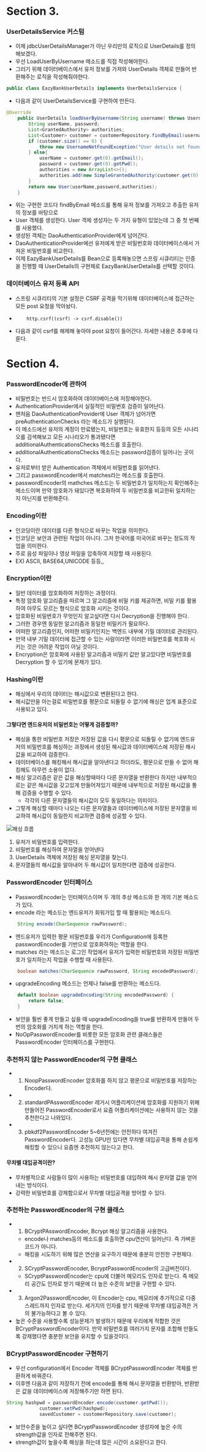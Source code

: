 # Section 3.
### UserDetailsService 커스텀
- 이제 jdbcUserDetailsManager가 아닌 우리만의 로직으로 UserDetails를 정의해보겠다.
- 우선 LoadUserByUsername 메소드를 직접 작성해야한다.
- 그러기 위해 데이터베이스에서 유저 정보를 가져와 UserDetails 객체로 만들어 반환해주는 로직을 작성해줘야한다.
```java
public class EazyBankUserDetails implements UserDetailsService {
```
- 다음과 같이 UserDetailsService를 구현하여 만든다.

```java
@Override
    public UserDetails loadUserByUsername(String username) throws UsernameNotFoundException {
        String userName, password;
        List<GrantedAuthority> authorities;
        List<Customer> customer = customerRepository.findByEmail(username);
        if (customer.size() == 0) {
            throw new UsernameNotFoundException("User details not found for the user : " + username);
        } else{
            userName = customer.get(0).getEmail();
            password = customer.get(0).getPwd();
            authorities = new ArrayList<>();
            authorities.add(new SimpleGrantedAuthority(customer.get(0).getRole()));
        }
        return new User(userName,password,authorities);
    }
```
- 위는 구현한 코드다 findByEmail 메소드를 통해 유저 정보를 가져오고 추출한 유저의 정보를 바탕으로
- User 객체를 생성한다. User 객체 생성자는 두 가지 유형이 있었는데 그 중 첫 번째를 사용했다.
- 생성된 객체는 DaoAuthenticationProvider에게 넘어간다.
- DaoAuthenticationProvider에선 유저에게 받은 비밀번호와 데이터베이스에서 가져온 비밀번호를 비교한다.
- 이제 EazyBankUserDetails를 Bean으로 등록해놓으면 스프링 시큐리티는 인증을 진행할 때 UserDetails의 구현체로 EazyBankUserDetails를 선택할 것이다.

### 데이터베이스 유저 등록 API
- 스프링 시큐리티의 기본 설정은 CSRF 공격을 막기위해 데이터베이스에 접근하는 모든 post 요청을 막아놨다.
-         http.csrf((csrf) -> csrf.disable())
- 다음과 같이 csrf를 해제해 놓아야 post 요청이 들어간다. 자세한 내용은 추후에 다룬다.

# Section 4.

### PasswordEncoder에 관하여
- 비밀번호는 반드시 암호화하여 데이터베이스에 저장해야한다.
- AuthenticationProvider에서 실질적인 비밀번호 검증이 일어난다.
- 맨처음 DaoAuthenticationProvider에 User 객체가 넘어가면 preAuthenticationChecks 라는 메소드가 실행된다.
- 이 메소드에선 유저의 계정이 만료됐는지, 비밀번호는 유효한지 등등의 모든 시나리오를 검색해보고 모든 시나리오가 통과됐다면 additionalAuthenticationsChecks 메소드를 호출한다.
- additionalAuthenticationsChecks 메소드는 password검증이 일어나는 곳이다.
-  유저로부터 받은 Authentication 객체에서 비밀번호를 읽어낸다.
-  그리고 passwordEncoder에서 matches라는 메소드를 호출한다.
-  passwordEncoder의 mathches 메소드는 두 비밀번호가 일치하는지 확인해주는 메소드이며 만약 암호화가 돼있다면 복호화하여 두 비밀번호를 비교한뒤 일치하는지 아닌지를 반환해준다.

### Encoding이란
- 인코딩이란 데이터를 다른 형식으로 바꾸는 작업을 의미한다.
- 인코딩은 보안과 관련된 작업이 아니다. 그저 한국어를 미국어로 바꾸는 정도의 작업을 의미한다.
- 주로 음성 파일이나 영상 파일을 압축하여 저장할 때 사용된다.
- EX) ASCII, BASE64,UNICODE 등등,,

### Encryption이란 
- 일반 데이터를 암호화하여 저장하는 과정이다.
- 특정 암호화 알고리즘을 따르며 그 알고리즘에 비밀 키를 제공하면, 비밀 키를 활용하여 아무도 모르는 형식으로 암호화 시키는 것이다.
- 암호화된 비밀번호가 무엇인지 알고싶다면 다시 Decryption을 진행해야 한다.
- 그러한 경우엔 동일한 알고리즘과 동일한 비밀키가 필요하다.
- 어떠한 알고리즘인지, 어떠한 비밀키인지는 백엔드 내부에 기밀 데이터로 관리된다.
- 만약 내부 기밀 데이터에 접근할 수 있는 사람이라면 이러한 비밀번호를 복호화 시키는 것은 어려운 작업이 아닐 것이다.
- Encryption은 암호화에 사용된 알고리즘과 비밀키 값만 알고있다면 비밀번호를 Decryption 할 수 있기에 문제가 있다.

### Hashing이란
- 해싱에서 우리의 데이터는 해시값으로 변환된다고 한다.
- 해시값만을 아는걸로 비밀번호를 평문으로 되돌릴 수 없기에 해싱은 업계 표준으로 사용되고 있다.
#### 그렇다면 엔드유저의 비밀번호는 어떻게 검증할까?
- 해싱을 통한 비밀번호 저장은 저장된 값을 다시 평문으로 되돌릴 수 없기에 엔드유저의 비밀번호를 해싱하는 과정에서 생성된 해시값과 데이터베이스에 저장된 해시값을 비교하여 검증한다.
- 데이터베이스를 해킹해서 해시값을 알아낸다고 하더라도, 평문으로 만들 수 없어 해킹해도 아무런 소용이 없다.
- 해싱 알고리즘은 같은 값을 해싱할때마다 다른 문자열을 반환한다 하지만 내부적으로는 같은 해시값을 갖고있게 만들어져있기 때문에 내부적으로 저장된 해시값을 통해 검증을 수행할 수 있다.
  - 각각의 다른 문자열들의 해시값이 모두 동일하다는 의미이다.
- 그렇게 해싱할 때마다 나오는 다른 문자열들과 데이터베이스에 저장된 문자열을 비교하여 해시값이 동일한지 비교하면 검증에 성공할 수 있다.

![해싱 흐름]()
1. 유저가 비밀번호를 입력한다.
2. 비밀번호를 해싱하여 문자열을 얻어낸다
3. UserDetails 객체에 저장된 해싱 문자열을 찾는다.
4. 문자열들의 해시값을 알아내어 두 해시값이 일치한다면 검증에 성공한다.

### PasswordEncoder 인터페이스
- PasswordEncoder는 인터페이스이며 두 개의 추상 메소드와 한 개의 기본 메소드가 있다.
- encode 라는 메소드는 엔드유저가 회워가입 할 때 활용되는 메소드다.
```java
    String encode(CharSequence rawPassword);
```
  - 엔드유저가 입력한 평문 비밀번호를 우리가 Configuration에 등록한 passwordEncoder를 기반으로 암호화하하는 역할을 한다.
- matches 라는 메소드는 로그인 작업에서 유저가 입력한 비밀번호와 저장된 비밀번호가 일치하는지 작업을 수행할 때 사용된다.
```java
    boolean matches(CharSequence rawPassword, String encodedPassword);
```
- upgradeEncoding 메소드는 언제나 false를 반환하는 메소드다.
```java
    default boolean upgradeEncoding(String encodedPassword) {
        return false;
    }
```
- 보안을 훨씬 좋게 만들고 싶을 때 upgradeEncoding을 true를 반환하게 만들어 두 번의 암호화를 거치게 하는 역할을 한다.
- NoOpPasswordEncoder를 비롯한 모든 암호화 관련 클래스들은 PasswordEncoder 인터페이스를 구현한다.

### 추천하지 않는 PasswordEncoder의 구현 클래스
- 1. NoopPasswordEncoder 암호화를 하지 않고 평문으로 비밀번호를 저장하는 Encoder다.
- 2. standardPAsswordEncoder 레거시 어플리케이션에 암호화를 지원하기 위해 만들어진 PasswordEncoder로서 요즘 어플리케이션에는 사용하지 않는 것을 추천한다고 나와있다.
- 3. pbkdf2PasswordEncoder 5~6년전에는 안전하다 여겨진 PasswordEncoder다. 고성능 GPU만 있다면 무차별 대입공격을 통해 손쉽게 해킹할 수 있으니 요즘엔 추천하지 않는다고 한다.
#### 무차별 대입공격이란?
- 무차별적으로 사람들이 많이 사용하는 비밀번호를 대입하여 해시 문자열 값을 얻어내는 방식이다.
- 강력한 비밀번호를 강제함으로서 무차별 대입공격을 방어할 수 있다.

### 추천하는 PasswordEncoder의 구현 클래스
- 1. BCryptPAsswordEncoder, Bcrypt 해싱 알고리즘을 사용한다.
  - encode나 matches등의 메소드를 호출하면 cpu연산이 일어난다. 즉 가벼운 코드가 아니다.
  - 해킹을 시도하기 위해 많은 연산을 요구하기 때문에 충분히 안전한 구현체다.
- 2. SCryptPasswordEncoder, BcryptPasswordEncoder의 고급버전이다.
  - SCryptPasswordEncoder는 cpu에 더불어 메모리도 인자로 받는다. 즉 메모리 공간도 인자로 받기 때문에 더 높은 수준의 보안을 구현할 수 있다.
- 3. Argon2PasswordEncoder, 이 Encoder는 cpu, 메모리에 추가적으로 다중 스레드까지 인자로 받는다. 세가지의 인자를 받기 때문에 무차별 대입공격은 거의 불가능하다고 볼 수 있다.
- 높은 수준을 사용할수록 성능문제가 발생하기 때문에 우리에게 적합한 것은 BCryptPasswordEncoder이다. 만약 비밀번호를 여러가지 문자를 조합해 만들도록 강제했다면 충분한 보안을 유지할 수 있을것이다.


### BCryptPasswordEncoder 구현하기
- 우선 configuration에서 Encoder 객체를 BCryptPasswordEncoder 객체를 반환하게 바꿔준다.
- 이후엔 다음과 같이 저장하기 전에 encode를 통해 해시 문자열을 반환받아, 반환받은 값을 데이터베이스에 저장해주기만 하면 된다.
```java
String hashpwd = passwordEncoder.encode(customer.getPwd());
            customer.setPwd(hashpwd);
            savedCustomer = customerRepository.save(customer);
```

- 보안수준을 높이고 싶다면 BCryptPasswordEncoder 생성자에 높은 수의 strength값을 인자로 전해주면 된다.
- strength값이 높을수록 해싱을 하는데 많은 시간이 소요된다고 한다.
